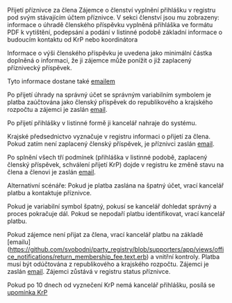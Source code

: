 Přijetí příznivce za člena
Zájemce o členství vyplnění přihlášku v registru pod svým stávajícím účtem příznivce. V sekci členství jsou mu zobrazeny:
informace o úhradě členského příspěvku
vyplněná přihláška ve formátu PDF k vytištění, podepsání a podání v listinné podobě
základní informace o budoucím kontaktu od KrP nebo koordinátora

Informace o výši členského příspěvku je uvedena jako minimální částka doplněná o informaci, že ji zájemce může ponížit o již zaplacený příznivecký příspěvek.

Tyto informace dostane také [emailem](https://github.com/svobodni/party_registry/blob/supporters/app/views/member_notifications/supporter_application.text.erb)

Po přijetí úhrady na správný účet se správným variabilním symbolem je platba zaúčtována jako členský příspěvek do republikového a krajského rozpočtu a zájemci je zaslán [email](https://github.com/svobodni/party_registry/blob/supporters/app/views/member_notifications/supporter_paid.text.erb).

Po přijetí přihlášky v listinné formě ji kancelář nahraje do systému.

Krajské předsednictvo vyznačuje v registru informaci o přijetí za člena. Pokud zatím není zaplacený členský příspěvek, je příznivci zaslán [email](https://github.com/svobodni/party_registry/blob/supporters/app/views/member_notifications/supporter_payment_pending.text.erb).

Po splnění všech tří podmínek (přihláška v listinné podobě, zaplacený členský příspěvek, schválení přijetí KrP) dojde v registru ke změně stavu na člena a členovi je zaslán [email](https://github.com/svobodni/party_registry/blob/supporters/app/views/member_notifications/regular.text.erb).

Alternativní scénáře:
Pokud je platba zaslána na špatný účet, vrací kancelář platbu a kontaktuje příznivce.

Pokud je variabilní symbol špatný, pokusí se kancelář dohledat správný a proces pokračuje dál. Pokud se nepodaří platbu identifikovat, vrací kancelář platbu.

Pokud zájemce není přijat za člena, vrací kancelář platbu na základě [emailu] (https://github.com/svobodni/party_registry/blob/supporters/app/views/office_notifications/return_membership_fee.text.erb) a vnitřní kontroly. Platba musí být odúčtována z republikového a krajského rozpočtu. Zájemci je zaslán [email](https://github.com/svobodni/party_registry/blob/supporters/app/views/member_notifications/supporter_rejected.text.erb). Zájemci zůstává v registru status příznivce.

Pokud po 10 dnech od vyznečení KrP nemá kancelář přihlášku, posílá se [upomínka KrP](https://github.com/svobodni/party_registry/blob/supporters/app/views/presidium_notifications/missing_application.text.erb)
